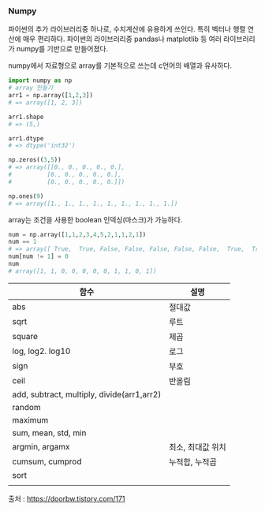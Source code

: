 

### Numpy

파이썬의 추가 라이브러리중 하나로, 수치계산에 유용하게 쓰인다. 특히 벡터나 행렬 연산에 매우 편리하다. 파이썬의 라이브러리중 pandas나 matplotlib 등 여러 라이브러리가 numpy를 기반으로 만들어졌다.

numpy에서 자료형으로 array를 기본적으로 쓰는데 c언어의 배열과 유사하다.



```python
import numpy as np
# array 만들기
arr1 = np.array([1,2,3])
# => array([1, 2, 3])

arr1.shape
# => (5,)

arr1.dtype
# => dtype('int32')

np.zeros((3,5))
# => array([[0., 0., 0., 0., 0.], 
#		   [0., 0., 0., 0., 0.], 
# 		   [0., 0., 0., 0., 0.]])

np.ones(9)
# => array([1., 1., 1., 1., 1., 1., 1., 1., 1.])
```



array는 조건을 사용한 boolean 인덱싱(마스크)가 가능하다. 

```python
num = np.array([1,1,2,3,4,5,2,1,1,2,1])
num == 1
# => array([ True,  True, False, False, False, False, False,  True,  True, False,  True])
num[num != 1] = 0
num
# array([1, 1, 0, 0, 0, 0, 0, 1, 1, 0, 1])
```



| 함수                                       | 설명              |
| ------------------------------------------ | ----------------- |
| abs                                        | 절대값            |
| sqrt                                       | 루트              |
| square                                     | 제곱              |
| log, log2. log10                           | 로그              |
| sign                                       | 부호              |
| ceil                                       | 반올림            |
| add, subtract, multiply, divide(arr1,arr2) |                   |
| random                                     |                   |
| maximum                                    |                   |
| sum, mean, std, min                        |                   |
| argmin, argamx                             | 최소, 최대값 위치 |
| cumsum, cumprod                            | 누적합, 누적곱    |
| sort                                       |                   |
|                                            |                   |



출처 : https://doorbw.tistory.com/171